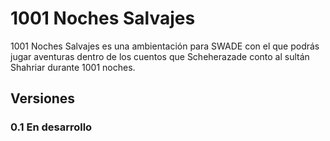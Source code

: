 # 1001 Noches Salvajes
1001 Noches Salvajes es una ambientación para SWADE con el que podrás jugar aventuras dentro 
de los cuentos que Scheherazade conto al sultán Shahriar durante 1001 noches.

## Versiones

### 0.1 En desarrollo